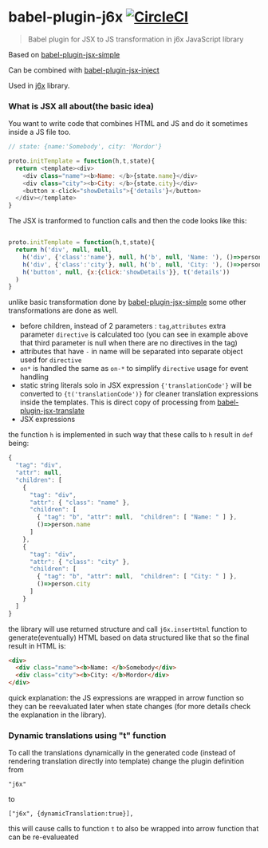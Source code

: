 # babel-plugin-j6x [![CircleCI](https://img.shields.io/circleci/project/hrgdavor/babel-plugin-j6x.svg?maxAge=2592006)](https://circleci.com/gh/hrgdavor/babel-plugin-j6x)

> Babel plugin for JSX to JS transformation in j6x JavaScript library

Based on [babel-plugin-jsx-simple](https://github.com/hrgdavor/babel-plugin-jsx-simple)

Can be combined with [babel-plugin-jsx-inject](https://github.com/hrgdavor/babel-plugin-jsx-inject)

Used in [j6x](https://github.com/hrgdavor/j6x) library.

### What is JSX all about(the basic idea)

You want to write code that combines HTML and JS and do it sometimes inside a JS file too.

``` js
// state: {name:'Somebody', city: 'Mordor'}

proto.initTemplate = function(h,t,state){
  return <template><div>
    <div class="name"><b>Name: </b>{state.name}</div>
    <div class="city"><b>City: </b>{state.city}</div>
    <button x-click="showDetails">{'details'}</button>
  </div></template>
}

```

The JSX is tranformed to function calls and then the code looks like this:

``` js

proto.initTemplate = function(h,t,state){
  return h('div', null, null,
    h('div', {'class':'name'}, null, h('b', null, 'Name: '), ()=>person.name),
    h('div', {'class':'city'}, null, h('b', null, 'City: '), ()=>person.city),
    h('button', null, {x:{click:'showDetails'}}, t('details'))
  )
}

```

unlike basic transformation done by  [babel-plugin-jsx-simple](https://github.com/hrgdavor/babel-plugin-jsx-simple) some other transformations are done as well. 
 - before children, instead of 2 parameters : `tag`,`attributes`  extra parameter `directive` is calculated too (you can see in example above that third parameter is null when there are no directives in the tag)
 - attributes that have `-` in name will be separated into separate object used for `directive`
 - `on*` is handled the same as `on-*` to simplify `directive` usage for event handling
 - static string literals solo in JSX expression `{'translationCode'}` will be converted to  `{t('translationCode')}`  for cleaner translation expressions inside the templates. This is direct copy of processing from [babel-plugin-jsx-translate](https://github.com/hrgdavor/babel-plugin-jsx-translate)
 - JSX expressions

the function `h` is implemented in such way that these calls to `h` result in `def` being: 

```js
{
  "tag": "div",
  "attr": null,
  "children": [
    {
      "tag": "div",
      "attr": { "class": "name" },
      "children": [
        { "tag": "b", "attr": null,  "children": [ "Name: " ] },
        ()=>person.name
      ]
    },
    {
      "tag": "div",
      "attr": { "class": "city" },
      "children": [
        { "tag": "b", "attr": null,  "children": [ "City: " ] },
        ()=>person.city
      ]
    }
  ]
}
```

the library will use returned structure and call `j6x.insertHtml` function to generate(eventually) HTML based on data structured like that
so the final result in HTML is:

```html
<div>
  <div class="name"><b>Name: </b>Somebody</div>
  <div class="city"><b>City: </b>Mordor</div>
</div>
```

quick explanation: the JS expressions are wrapped in arrow function so they can be reevaluated later when state changes
(for more details check the explanation in the library).



### Dynamic translations using "t" function

To call the translations dynamically in the generated code (instead of rendering translation directly into template) change the plugin definition from

```
"j6x"
```

to

```
["j6x", {dynamicTranslation:true}],
```

this will cause calls to function `t` to also be wrapped into arrow function that can be re-evalueated

